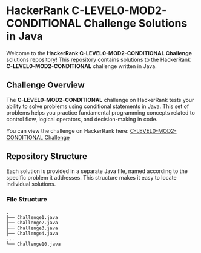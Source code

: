 # HackerRank C-LEVEL0-MOD2-CONDITIONAL Challenge Solutions in Java

Welcome to the **HackerRank C-LEVEL0-MOD2-CONDITIONAL Challenge** solutions repository! This repository contains solutions to the HackerRank **C-LEVEL0-MOD2-CONDITIONAL** challenge written in Java.

## Challenge Overview

The **C-LEVEL0-MOD2-CONDITIONAL** challenge on HackerRank tests your ability to solve problems using conditional statements in Java. This set of problems helps you practice fundamental programming concepts related to control flow, logical operators, and decision-making in code.

You can view the challenge on HackerRank here: [C-LEVEL0-MOD2-CONDITIONAL Challenge](https://www.hackerrank.com/c-level0-mod2-conditional)

## Repository Structure

Each solution is provided in a separate Java file, named according to the specific problem it addresses. This structure makes it easy to locate individual solutions.

### File Structure

```plaintext
.
├── Challenge1.java
├── Challenge2.java
├── Challenge3.java
├── Challenge4.java
...
└── Challenge10.java

